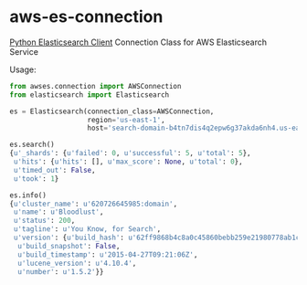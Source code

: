 # aws-es-connection

[Python Elasticsearch Client](https://github.com/elastic/elasticsearch-py) Connection Class for AWS Elasticsearch
Service

Usage:

``` python
from awses.connection import AWSConnection
from elasticsearch import Elasticsearch

es = Elasticsearch(connection_class=AWSConnection,
                   region='us-east-1',
                   host='search-domain-b4tn7dis4q2epw6g37akda6nh4.us-east-1.es.amazonaws.com')

es.search()
{u'_shards': {u'failed': 0, u'successful': 5, u'total': 5},
 u'hits': {u'hits': [], u'max_score': None, u'total': 0},
 u'timed_out': False,
 u'took': 1}

es.info()
{u'cluster_name': u'620726645985:domain',
 u'name': u'Bloodlust',
 u'status': 200,
 u'tagline': u'You Know, for Search',
 u'version': {u'build_hash': u'62ff9868b4c8a0c45860bebb259e21980778ab1c',
  u'build_snapshot': False,
  u'build_timestamp': u'2015-04-27T09:21:06Z',
  u'lucene_version': u'4.10.4',
  u'number': u'1.5.2'}}
  ```
